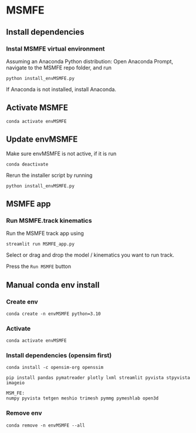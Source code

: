 # MSMFE
## Install dependencies

### Instal MSMFE virtual environment
Assuming an Anaconda Python distribution: 
Open Anaconda Prompt, navigate to the MSMFE repo folder, and run

    python install_envMSMFE.py

If Anaconda is not installed, install Anaconda.

## Activate MSMFE

    conda activate envMSMFE

## Update envMSMFE
Make sure envMSMFE is not active, if it is run

    conda deactivate

Rerun the installer script by running

    python install_envMSMFE.py

## MSMFE app

### Run MSMFE.track kinematics
Run the MSMFE track app using 

    streamlit run MSMFE_app.py

Select or drag and drop the model / kinematics you want to run track.

Press the `Run MSMFE` button

## Manual conda env install

### Create env

    conda create -n envMSMFE python=3.10

### Activate 

    conda activate envMSMFE

### Install dependencies (opensim first)

    conda install -c opensim-org openssim

    pip install pandas pymatreader plotly lxml streamlit pyvista stpyvista imageio
    
    MSM_FE:
    numpy pyvista tetgen meshio trimesh pymmg pymeshlab open3d
### Remove env
    
    conda remove -n envMSMFE --all

